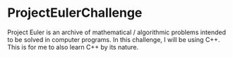 # ProjectEulerChallenge
Project Euler is an archive of mathematical / algorithmic problems intended to be solved in computer programs. In this challenge, I will be using C++. This is for me to also learn C++ by its nature. 
